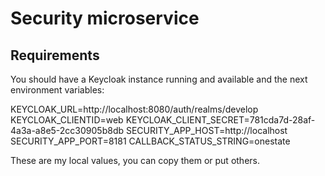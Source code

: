 # Security microservice

## Requirements

You should have a Keycloak instance running and available and the next environment variables:

KEYCLOAK_URL=http://localhost:8080/auth/realms/develop
KEYCLOAK_CLIENTID=web
KEYCLOAK_CLIENT_SECRET=781cda7d-28af-4a3a-a8e5-2cc30905b8db
SECURITY_APP_HOST=http://localhost
SECURITY_APP_PORT=8181
CALLBACK_STATUS_STRING=onestate

These are my local values, you can copy them or put others.
